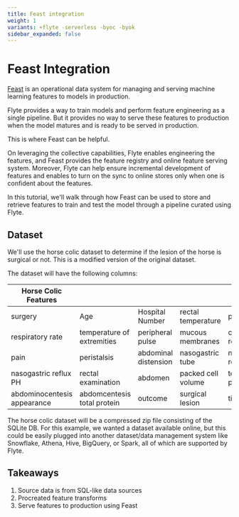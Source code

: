 ```yaml
---
title: Feast integration
weight: 1
variants: +flyte -serverless -byoc -byok
sidebar_expanded: false
---
```


# Feast Integration

[Feast](https://feast.dev/) is an operational data system for managing and serving machine learning features to models in production.

Flyte provides a way to train models and perform feature engineering as a single pipeline.
But it provides no way to serve these features to production when the model matures and is ready to be served in production.

This is where Feast can be helpful.

On leveraging the collective capabilities, Flyte enables engineering the features, and Feast provides the feature registry and online feature serving system.
Moreover, Flyte can help ensure incremental development of features and enables to turn on the sync to online stores only when one is confident about the features.

In this tutorial, we'll walk through how Feast can be used to store and retrieve features to train and test the model through a pipeline curated using Flyte.

## Dataset

We'll use the horse colic dataset to determine if the lesion of the horse is surgical or not. This is a modified version of the original dataset.

The dataset will have the following columns:

| Horse Colic Features | | | | |
|----------------------|----------------------|-----------------------|-----------------------|-----------------------|
| surgery              | Age                  | Hospital Number       | rectal temperature    | pulse                 |
| respiratory rate     | temperature of extremities | peripheral pulse | mucous membranes      | capillary refill time |
| pain                 | peristalsis          | abdominal distension  | nasogastric tube      | nasogastric reflux    |
| nasogastric reflux PH| rectal examination   | abdomen               | packed cell volume    | total protein         |
| abdominocentesis appearance | abdomcentesis total protein | outcome | surgical lesion | timestamp |

The horse colic dataset will be a compressed zip file consisting of the SQLite DB.
For this example, we wanted a dataset available online, but this could be easily plugged into another dataset/data management system
like Snowflake, Athena, Hive, BigQuery, or Spark, all of which are supported by Flyte.

## Takeaways

1. Source data is from SQL-like data sources
2. Procreated feature transforms
3. Serve features to production using Feast
